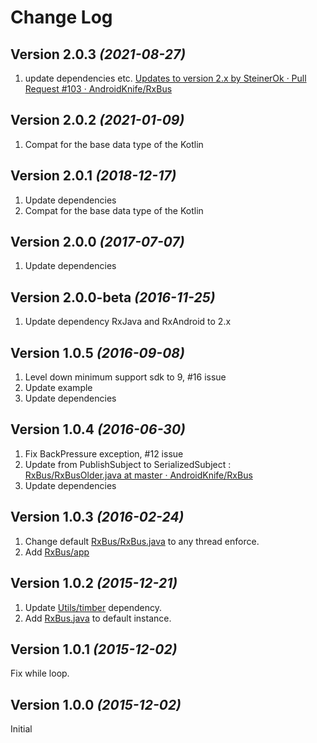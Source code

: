 Change Log
==========

Version 2.0.3 *(2021-08-27)*
---------------------------------

1. update dependencies etc. [Updates to version 2.x by SteinerOk · Pull Request #103 · AndroidKnife/RxBus](https://github.com/AndroidKnife/RxBus/pull/103)

Version 2.0.2 *(2021-01-09)*
---------------------------------

1. Compat for the base data type of the Kotlin

Version 2.0.1 *(2018-12-17)*
---------------------------------

1. Update dependencies
2. Compat for the base data type of the Kotlin

Version 2.0.0 *(2017-07-07)*
---------------------------------

1. Update dependencies

Version 2.0.0-beta *(2016-11-25)*
---------------------------------

1. Update dependency RxJava and RxAndroid to 2.x

Version 1.0.5 *(2016-09-08)*
----------------------------

1. Level down minimum support sdk to 9, #16 issue
2. Update example
3. Update dependencies

Version 1.0.4 *(2016-06-30)*
---------------------------

1. Fix BackPressure exception, #12 issue
2. Update from PublishSubject to SerializedSubject : [RxBus/RxBusOlder.java at master · AndroidKnife/RxBus](https://github.com/AndroidKnife/RxBus/blob/master/rxbus/src/main/java/com/hwangjr/rxbus/RxBusOlder.java)
3. Update dependencies

Version 1.0.3 *(2016-02-24)*
---------------------------

1. Change default [RxBus/RxBus.java](https://github.com/AndroidKnife/RxBus/blob/master/rxbus%2Fsrc%2Fmain%2Fjava%2Fcom%2Fhwangjr%2Frxbus%2FRxBus.java) to any thread enforce.
2. Add [RxBus/app](https://github.com/AndroidKnife/RxBus/tree/master/app)

Version 1.0.2 *(2015-12-21)*
----------------------------

1. Update [Utils/timber](https://github.com/AndroidKnife/Utils/tree/master/timber) dependency.
2. Add [RxBus.java](https://github.com/AndroidKnife/RxBus/blob/master/rxbus/src/main/java/com/hwangjr/rxbus/RxBus.java) to default instance.

Version 1.0.1 *(2015-12-02)*
----------------------------

Fix while loop.

Version 1.0.0 *(2015-12-02)*
----------------------------

Initial